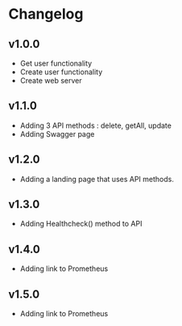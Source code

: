 # Changelog 

## v1.0.0

- Get user functionality
- Create user functionality
- Create web server

## v1.1.0

 - Adding 3 API methods : delete, getAll, update
 - Adding Swagger page

## v1.2.0

- Adding a landing page that uses API methods. 

## v1.3.0

- Adding Healthcheck() method to API 

## v1.4.0

- Adding link to Prometheus

## v1.5.0

- Adding link to Prometheus